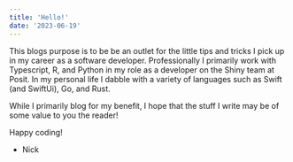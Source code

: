 ```yaml
---
title: 'Hello!'
date: '2023-06-19'
---
```



This blogs purpose is to be be an outlet for the little tips and tricks I pick up in my career as a software developer. Professionally I primarily work with Typescript, R, and Python in my role as a developer on the Shiny team at Posit. In my personal life I dabble with a variety of languages such as Swift (and SwiftUi), Go, and Rust.

While I primarily blog for my benefit, I hope that the stuff I write may be of some value to you the reader! 

Happy coding!
- Nick
